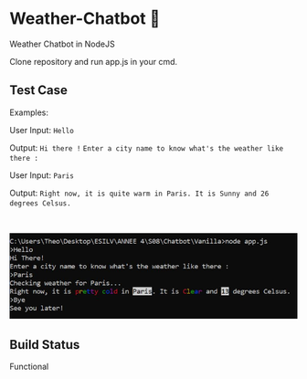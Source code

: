 # Weather-Chatbot :speech_balloon:
Weather Chatbot in NodeJS

Clone repository and run app.js in your cmd.

## Test Case 

Examples: 

User Input:
`Hello`

Output:
`Hi there !`
`Enter a city name to know what's the weather like there : `

User Input: 
`Paris`

Output:
`Right now, it is quite warm in Paris. It is Sunny and 26 degrees Celsus.`

<br>

![Screenshot](Capture.JPG)

## Build Status
Functional
